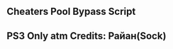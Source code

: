 Cheaters Pool Bypass Script 
---------------------------------------------------
PS3 Only atm
Credits: Райан(Sock)
--------------------------------------------------

